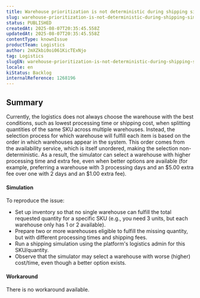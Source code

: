 ```yaml
---
title: Warehouse prioritization is not deterministic during shipping simulation
slug: warehouse-prioritization-is-not-deterministic-during-shipping-simulation
status: PUBLISHED
createdAt: 2025-08-07T20:35:45.558Z
updatedAt: 2025-08-07T20:35:45.558Z
contentType: knownIssue
productTeam: Logistics
author: 2mXZkbi0oi061KicTExNjo
tag: Logistics
slugEN: warehouse-prioritization-is-not-deterministic-during-shipping-simulation
locale: en
kiStatus: Backlog
internalReference: 1268196
---
```


## Summary



Currently, the logistics does not always choose the warehouse with the best conditions, such as lowest processing time or shipping cost, when splitting quantities of the same SKU across multiple warehouses. Instead, the selection process for which warehouse will fulfill each item is based on the order in which warehouses appear in the system. This order comes from the availability service, which is itself unordered, making the selection non-deterministic. As a result, the simulator can select a warehouse with higher processing time and extra fee, even when better options are available (for example, preferring a warehouse with 3 processing days and an $5.00 extra fee over one with 2 days and an $1.00 extra fee).


#### Simulation



To reproduce the issue:

- Set up inventory so that no single warehouse can fulfill the total requested quantity for a specific SKU (e.g., you need 3 units, but each warehouse only has 1 or 2 available).
- Prepare two or more warehouses eligible to fulfill the missing quantity, but with different processing times and shipping fees.
- Run a shipping simulation using the platform's logistics admin for this SKU/quantity.
- Observe that the simulator may select a warehouse with worse (higher) cost/time, even though a better option exists.


#### Workaround


There is no workaround available.



